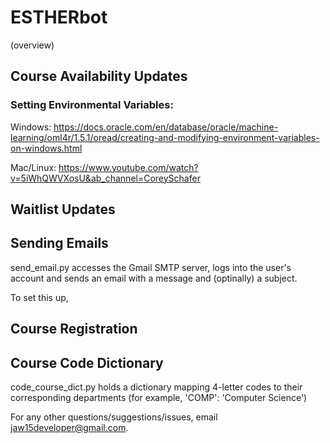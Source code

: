 # ESTHERbot
(overview)

## Course Availability Updates

### Setting Environmental Variables:
Windows: https://docs.oracle.com/en/database/oracle/machine-learning/oml4r/1.5.1/oread/creating-and-modifying-environment-variables-on-windows.html

Mac/Linux: https://www.youtube.com/watch?v=5iWhQWVXosU&ab_channel=CoreySchafer

## Waitlist Updates

## Sending Emails
send_email.py accesses the Gmail SMTP server, logs into the user's account and sends an email with a message and (optinally) a subject.

To set this up, 

## Course Registration

## Course Code Dictionary
code_course_dict.py holds a dictionary mapping 4-letter codes to their corresponding departments (for example, 'COMP': 'Computer Science')


For any other questions/suggestions/issues, email jaw15developer@gmail.com.
